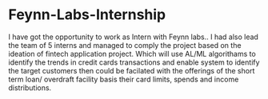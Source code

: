 # Feynn-Labs-Internship
I have got the opportunity to work as Intern with Feynn labs.. I had also lead the team of 5 interns and managed to comply the project based on the ideation of fintech application project.
Which will use AL/ML algorithams to identify the trends in credit cards transactions and enable system to identify the target customers then could be facilated with the 
offerings of the short term loan/ overdraft facility basis their card limits, spends and income distributions.

